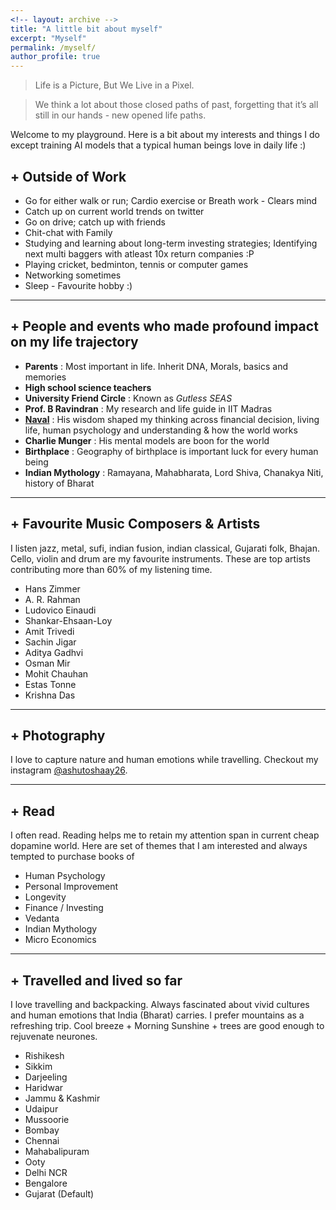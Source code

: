 ```yaml
---
<!-- layout: archive -->
title: "A little bit about myself"
excerpt: "Myself"
permalink: /myself/
author_profile: true
---
```


> Life is a Picture, But We Live in a Pixel.

> We think a lot about those closed paths of past, forgetting that it’s all still in our hands - new opened life paths. 

Welcome to my playground. Here is a bit about my interests and things I do except training AI models that a typical human beings love in daily life :)


## + **Outside of Work**
- Go for either walk or run; Cardio exercise or Breath work - Clears mind
- Catch up on current world trends on twitter
- Go on drive; catch up with friends
- Chit-chat with Family 
- Studying and learning about long-term investing strategies; Identifying next multi baggers with atleast 10x return companies :P
- Playing cricket, bedminton, tennis or computer games
- Networking sometimes
- Sleep - Favourite hobby :)

---


## + **People and events who made profound impact on my life trajectory** 
- **Parents** : Most important in life. Inherit DNA, Morals, basics and memories
- **High school science teachers**
- **University Friend Circle** : Known as *Gutless SEAS*
- **Prof. B Ravindran** : My research and life guide in IIT Madras
- **[Naval](https://nav.al/)** : His wisdom shaped my thinking across financial decision, living life, human psychology and understanding & how the world works 
- **Charlie Munger** : His mental models are boon for the world
- **Birthplace** : Geography of birthplace is important luck for every human being
- **Indian Mythology** : Ramayana, Mahabharata, Lord Shiva, Chanakya Niti, history of Bharat 

---

## + **Favourite Music Composers & Artists**
I listen jazz, metal, sufi, indian fusion, indian classical, Gujarati folk, Bhajan. Cello, violin and drum are my favourite instruments. These are top artists contributing more than 60% of my listening time. 
- Hans Zimmer
- A. R. Rahman
- Ludovico Einaudi
- Shankar-Ehsaan-Loy
- Amit Trivedi
- Sachin Jigar
- Aditya Gadhvi
- Osman Mir
- Mohit Chauhan
- Estas Tonne
- Krishna Das

---

## + **Photography**
I love to capture nature and human emotions while travelling. Checkout my instagram [@ashutoshaay26](https://instagram.com/ashutoshaay26/).

---

## + **Read**
I often read. Reading helps me to retain my attention span in current cheap dopamine world. Here are set of themes that I am interested and always tempted to purchase books of
- Human Psychology
- Personal Improvement
- Longevity
- Finance / Investing
- Vedanta
- Indian Mythology
- Micro Economics

---

## + **Travelled and lived so far**
I love travelling and backpacking. Always fascinated about vivid cultures and human emotions that India (Bharat) carries. I prefer mountains as a refreshing trip. Cool breeze + Morning Sunshine + trees are good enough to rejuvenate neurones.
- Rishikesh
- Sikkim
- Darjeeling
- Haridwar
- Jammu & Kashmir
- Udaipur
- Mussoorie
- Bombay
- Chennai
- Mahabalipuram
- Ooty 
- Delhi NCR
- Bengalore 
- Gujarat (Default)
